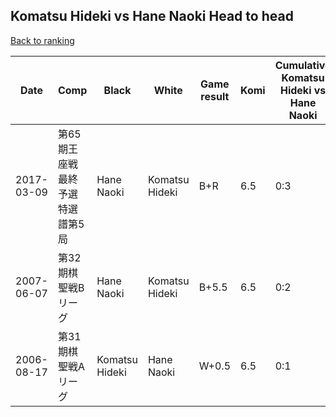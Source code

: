 ## Komatsu Hideki vs Hane Naoki Head to head

[Back to ranking](../../index.md)




| **Date** | **Comp** | **Black** | **White** | **Game result** | **Komi** | **Cumulative Komatsu Hideki vs Hane Naoki** | **Komatsu Hideki streak** | **Hane Naoki streak** | 
| --- | --- | --- | --- | --- | --- | --- | --- | --- |
| 2017-03-09 | 第65期王座戦　最終予選特選譜第5局 | Hane Naoki | Komatsu Hideki | B+R | 6.5 | 0:3 | 0 | 3 | 
| 2007-06-07 | 第32期棋聖戦Bリーグ | Hane Naoki | Komatsu Hideki | B+5.5 | 6.5 | 0:2 | 0 | 2 | 
| 2006-08-17 | 第31期棋聖戦Aリーグ | Komatsu Hideki | Hane Naoki | W+0.5 | 6.5 | 0:1 | 0 | 1 |




